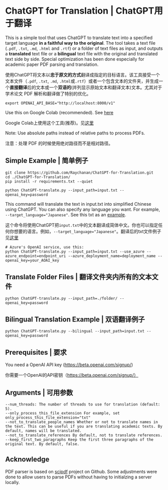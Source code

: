 # ChatGPT for Translation | ChatGPT用于翻译
This is a simple tool that uses ChatGPT to translate text into a specified target language **in a faithful way to the original**. The tool takes a text file (`.pdf`, `.txt`, `.md`,  `.html` and `.rtf`) or a folder of text files as input, and outputs a **translated** text file or a **bilingual** text file with the original and translated text side by side. Special optimization has been done especially for academic paper PDF parsing and translation.

使用ChatGPT将文本以**忠于原文的方式**翻译成指定的目标语言。该工具接受一个文本文件（`.pdf`, `.txt`, `.md`, `.html`或`.rtf`）或者一个包含文本的文件夹，并生成一个**直接翻译**后的文本或一个**双语的**(并列显示原始文本和翻译文本)文本。尤其对于学术论文 PDF 解析和翻译做了特别的优化。

```
export OPENAI_API_BASE="http://localhost:8000/v1"
```

Use this on Google Colab (recommended). See [here](https://colab.research.google.com/drive/1_715zHeS3VaZaB9ISyo29Zp-KOTsyP8D#scrollTo=hU-8gsBXAyf0)

Google Colab上使用这个工具(推荐)。见[这里](https://colab.research.google.com/drive/1_715zHeS3VaZaB9ISyo29Zp-KOTsyP8D#scrollTo=hU-8gsBXAyf0)

Note: Use absolute paths instead of relative paths to process PDFs.

注意：处理 PDF 的时候使用绝对路径而不是相对路径。

## Simple Example | 简单例子

```
git clone https://github.com/Raychanan/ChatGPT-for-Translation.git
cd ./ChatGPT-for-Translation/
pip install -r requirements.txt --quiet

python ChatGPT-translate.py --input_path=input.txt --openai_key=password

```

This command will translate the text in input.txt into simplified Chinese using ChatGPT. You can also specify any language you want. For example, `--target_language="Japanese"`. See this txt as an [example](input_translated.txt).

这个命令将使用ChatGPT把`input.txt`中的文本翻译成简体中文。你也可以指定任何你想要的语言。例如，`--target_language="Japanese"`。翻译后的txt文件例子见[这里](input_translated.txt)


```
# Azure's OpenAI service, use this:
python ChatGPT-translate.py --input_path=input.txt --use_azure --azure_endpoint=endpoint_uri --azure_deployment_name=deployment_name --openai_key=your_AOAI_key
```


## Translate Folder Files | 翻译文件夹内所有的文本文件

`python ChatGPT-translate.py --input_path=./folder/ --openai_key=password`


## Bilingual Translation Example | 双语翻译例子

`python ChatGPT-translate.py --bilingual --input_path=input.txt --openai_key=password`

## Prerequisites | 要求
You need a OpenAI API key (https://beta.openai.com/signup/)

你需要一个OpenAI的API密钥（https://beta.openai.com/signup/）


## Arguments | 可用参数
```
--num_threads: The number of threads to use for translation (default: 5).
--only_process_this_file_extension For example, set only_process_this_file_extension="txt"
--not_to_translate_people_names Whether or not to translate names in the text. This can be useful if you are translating academic texts. By default, names will be translated.
--not_to_translate_references By default, not to translate references.
--keep_first_two_paragraphs Keep the first three paragraphs of the original text. By default, false.
```

## Acknowledge 
PDF parser is based on [scipdf](https://github.com/titipata/scipdf_parser) project on Github. Some adjustments were done to allow users to parse PDFs without having to initialzing a server locally.
